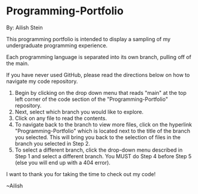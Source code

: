 # Programming-Portfolio
By: Ailish Stein

This programming portfolio is intended to display a sampling of my undergraduate programming experience. 

Each programming language is separated into its own branch, pulling off of the main.

If you have never used GitHub, please read the directions below on how to navigate my code repository.
1. Begin by clicking on the drop down menu that reads "main" at the top left corner of the code section of the "Programming-Portfolio" repository.
2. Next, select which branch you would like to explore.
3. Click on any file to read the contents.
4. To navigate back to the branch to view more files, click on the hyperlink "Programming-Portfolio" which is located next to the title of the branch you selected. This will bring you back to the selection of files in the branch you selected in Step 2.
5. To select a different branch, click the drop-down menu described in Step 1 and select a different branch. You MUST do Step 4 before Step 5 (else you will end up with a 404 error).

I want to thank you for taking the time to check out my code!

~Ailish
